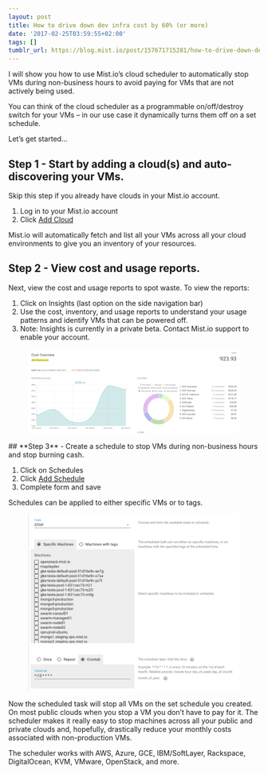 ```yaml
---
layout: post
title: How to drive down dev infra cost by 60% (or more)
date: '2017-02-25T03:59:55+02:00'
tags: []
tumblr_url: https://blog.mist.io/post/157671715281/how-to-drive-down-dev-infra-cost-by-60-or-more
---
```

I will show you how to use Mist.io’s cloud scheduler to automatically stop VMs during non-business hours&nbsp;to avoid paying for VMs that are not actively being used.

You can think of the cloud scheduler as a programmable on/off/destroy switch for your VMs – in our use case it dynamically turns them off on a set schedule.&nbsp;

Let’s get started…

## **Step 1** - Start by adding a cloud(s) and auto-discovering your VMs.&nbsp;

Skip this step if you already have clouds in your Mist.io account.

1. Log in to your Mist.io account
2. Click [Add Cloud](http://docs.mist.io/category/75-adding-clouds-bare-metal-and-containers)

Mist.io will automatically fetch and list all your VMs across all your cloud environments to give you an inventory of your resources.

## **Step 2** - View cost and usage reports.

Next, view the cost and usage reports to spot waste. To view the reports:

1. Click on Insights (last option on the side navigation bar)  
2. Use the cost, inventory, and usage reports to understand your usage patterns and identify VMs that can be powered off.
3. Note: Insights is currently in a private beta. Contact Mist.io support to enable your account.
<figure data-orig-width="1122" data-orig-height="453" class="tmblr-full"><img src="assets/tumblr-images/tumblr_inline_olwnlfjX611rgqrs8_540.png" data-orig-width="1122" data-orig-height="453"></figure>
## **Step 3** - Create a schedule to stop VMs during non-business hours and stop burning cash.  

1. Click on Schedules&nbsp;
2. Click [Add Schedule](http://docs.mist.io/article/151-scheduler)  
3. Complete form and save

Schedules can be applied to either specific VMs or to tags.&nbsp;

<figure data-orig-width="676" data-orig-height="567" class="tmblr-full"><img src="assets/tumblr-images/tumblr_inline_olwnyvoR7r1rgqrs8_540.png" data-orig-width="676" data-orig-height="567"></figure>

Now the scheduled task will stop all VMs on the set schedule you created. On most public clouds when you stop a VM you don’t have to pay for it. The scheduler makes it really easy to stop machines across all your public and private clouds and, hopefully, drastically reduce your monthly costs associated with non-production VMs.

The scheduler works with AWS, Azure, GCE, IBM/SoftLayer, Rackspace, DigitalOcean, KVM, VMware, OpenStack, and more.

